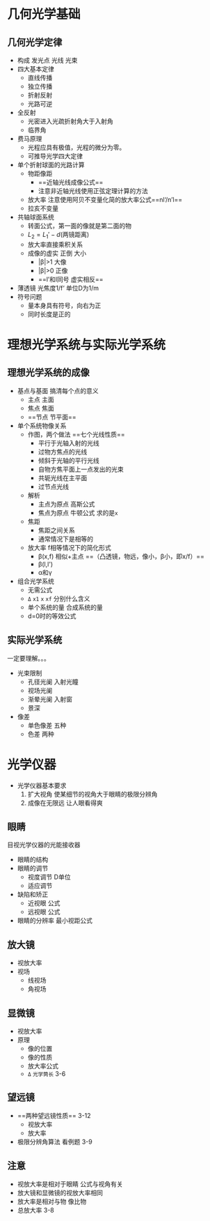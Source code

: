 # 几何光学基础
## 几何光学定律
- 构成 发光点 光线 光束
- 四大基本定律
	- 直线传播
	- 独立传播
	- 折射反射
	- 光路可逆
- 全反射
	- 光密进入光疏折射角大于入射角
	- 临界角
- 费马原理
	- 光程应具有极值，光程的微分为零。
	- 可推导光学四大定律
- 单个折射球面的光路计算
	- 物距像距
		- ==近轴光线成像公式==
		- 注意非近轴光线使用正弦定理计算的方法
	- 放大率 注意使用阿贝不变量化简的放大率公式==nl‘/n’l==
	- 拉亥不变量
- 共轴球面系统
	- 转面公式，第一面的像就是第二面的物
	- $L_{2}=L_{1}'-d$(两镜距离)
	- 放大率直接乘积关系
	- 成像的虚实 正倒 大小
		- |β|>1 大像
		- |β|>0 正像
		- ==l’和l同号 虚实相反==
- 薄透镜 光焦度1/f‘ 单位D为1/m
- 符号问题
	- 量本身具有符号，向右为正 
	- 同时长度是正的

# 理想光学系统与实际光学系统
## 理想光学系统的成像
- 基点与基面 搞清每个点的意义
	- 主点 主面
	- 焦点 焦面
	- ==节点 节平面==
- 单个系统物像关系
	- 作图，两个做法 ==七个光线性质==
		- 平行于光轴入射的光线
		- 过物方焦点的光线
		- 倾斜于光轴的平行光线
		- 自物方焦平面上一点发出的光束
		- 共轭光线在主平面
		- 过节点光线
	- 解析
		- 主点为原点 高斯公式
		- 焦点为原点 牛顿公式 求的是`x`
	- 焦距
		- 焦距之间关系
		- 通常情况下是相等的
	- 放大率 f相等情况下的简化形式
		- β(x,f) 相似+主点 ==（凸透镜，物远，像小，β小，即x/f）==
		- β(l,l')
		- α和γ
- 组合光学系统
	- 无需公式
	- `Δ` `x1` `x` `xf` 分别什么含义
	- 单个系统的量 合成系统的量
	- d=0时的等效公式
## 实际光学系统
一定要理解。。。
- 光束限制 
	- 孔径光阑 入射光瞳
	- 视场光阑
	- 渐晕光阑 入射窗
	- 景深
- 像差
	- 单色像差 五种
	- 色差 两种
# 光学仪器
- 光学仪器基本要求
	1. 扩大视角 使某细节的视角大于眼睛的极限分辨角
	2. 成像在无限远 让人眼看得爽
## 眼睛
目视光学仪器的光能接收器
- 眼睛的结构
- 眼睛的调节
	- 视度调节 D单位
	- 适应调节
- 缺陷和矫正
	- 近视眼 公式
	- 远视眼 公式
- 眼睛的分辨率 最小视距公式
## 放大镜
- 视放大率
- 视场
	- 线视场
	- 角视场
## 显微镜
- 视放大率
- 原理 
	- 像的位置
	- 像的性质
	- 放大率公式
	- `Δ` `光学筒长`  3-6
## 望远镜
- ==两种望远镜性质==  3-12
	- 视放大率
	- 放大率
- 极限分辨角算法 看例题 3-9
## 注意
- 视放大率是相对于眼睛 公式与视角有关
- 放大镜和显微镜的视放大率相同
- 放大率是相对与物 像比物
- 总放大率   3-8

